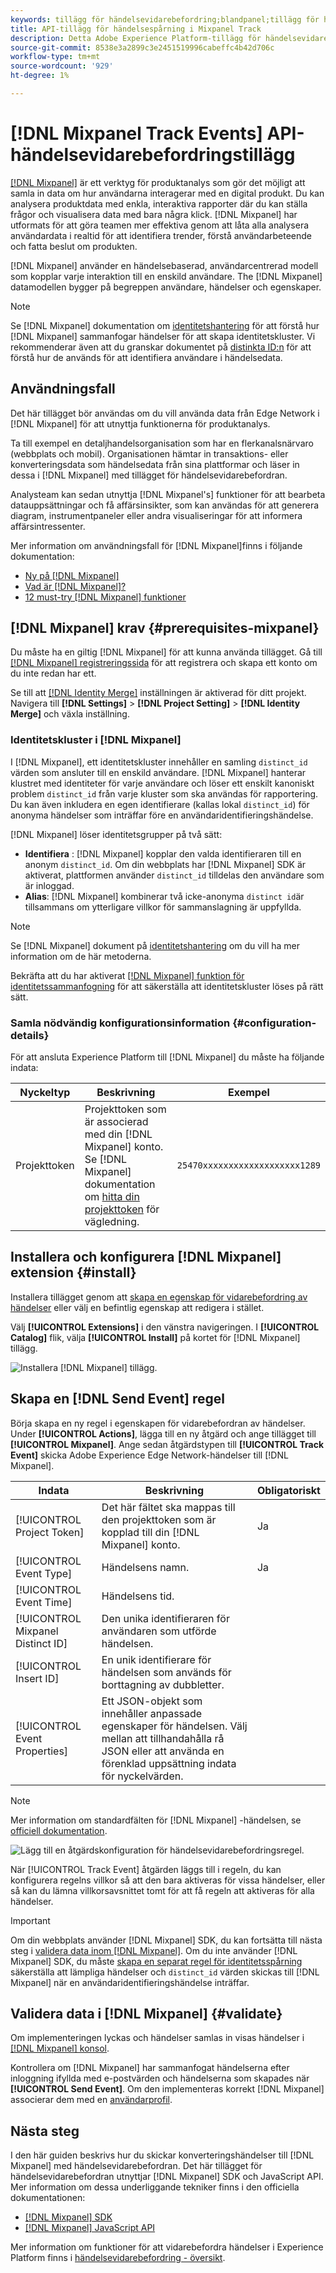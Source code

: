 ```yaml
---
keywords: tillägg för händelsevidarebefordring;blandpanel;tillägg för händelsesändning med mixpanel
title: API-tillägg för händelsespårning i Mixpanel Track
description: Detta Adobe Experience Platform-tillägg för händelsevidarebefordran skickar Adobe Experience Edge Network-händelser till Mixpanel.
source-git-commit: 8538e3a2899c3e2451519996cabeffc4b42d706c
workflow-type: tm+mt
source-wordcount: '929'
ht-degree: 1%

---
```


# [!DNL Mixpanel Track Events] API-händelsevidarebefordringstillägg

[[!DNL Mixpanel]](https://www.mixpanel.com) är ett verktyg för produktanalys som gör det möjligt att samla in data om hur användarna interagerar med en digital produkt. Du kan analysera produktdata med enkla, interaktiva rapporter där du kan ställa frågor och visualisera data med bara några klick. [!DNL Mixpanel] har utformats för att göra teamen mer effektiva genom att låta alla analysera användardata i realtid för att identifiera trender, förstå användarbeteende och fatta beslut om produkten.

[!DNL Mixpanel] använder en händelsebaserad, användarcentrerad modell som kopplar varje interaktion till en enskild användare. The [!DNL Mixpanel] datamodellen bygger på begreppen användare, händelser och egenskaper.

>[!NOTE]
>
>Se [!DNL Mixpanel] dokumentation om [identitetshantering](https://help.mixpanel.com/hc/en-us/articles/360041039771-Getting-Started-with-Identity-Management) för att förstå hur [!DNL Mixpanel] sammanfogar händelser för att skapa identitetskluster. Vi rekommenderar även att du granskar dokumentet på [distinkta ID:n](https://help.mixpanel.com/hc/en-us/articles/115004509426-Distinct-ID-Creation-JavaScript-iOS-Android-) för att förstå hur de används för att identifiera användare i händelsedata.

## Användningsfall

Det här tillägget bör användas om du vill använda data från Edge Network i [!DNL Mixpanel] för att utnyttja funktionerna för produktanalys.

Ta till exempel en detaljhandelsorganisation som har en flerkanalsnärvaro (webbplats och mobil). Organisationen hämtar in transaktions- eller konverteringsdata som händelsedata från sina plattformar och läser in dessa i [!DNL Mixpanel] med tillägget för händelsevidarebefordran.

Analysteam kan sedan utnyttja [!DNL Mixpanel's] funktioner för att bearbeta datauppsättningar och få affärsinsikter, som kan användas för att generera diagram, instrumentpaneler eller andra visualiseringar för att informera affärsintressenter.

Mer information om användningsfall för [!DNL Mixpanel]finns i följande dokumentation:

* [Ny på [!DNL Mixpanel]](https://help.mixpanel.com/hc/en-us/sections/360008533532-New-to-Mixpanel)
* [Vad är  [!DNL Mixpanel]?](https://developer.mixpanel.com/docs)
* [12 must-try [!DNL Mixpanel] funktioner](https://mixpanel.com/blog/12-things-you-probably-didnt-know-you-could-do-with-mixpanel/)

## [!DNL Mixpanel] krav {#prerequisites-mixpanel}

Du måste ha en giltig [!DNL Mixpanel] för att kunna använda tillägget. Gå till [[!DNL Mixpanel] registreringssida](https://mixpanel.com/register/) för att registrera och skapa ett konto om du inte redan har ett.

Se till att [[!DNL Identity Merge]](https://help.mixpanel.com/hc/en-us/articles/9648680824852-ID-Merge-Implementation-Best-Practices) inställningen är aktiverad för ditt projekt. Navigera till **[!DNL Settings]** > **[!DNL Project Setting]** > **[!DNL Identity Merge]** och växla inställning.

### Identitetskluster i [!DNL Mixpanel]

I [!DNL Mixpanel], ett identitetskluster innehåller en samling `distinct_id` värden som ansluter till en enskild användare. [!DNL Mixpanel] hanterar klustret med identiteter för varje användare och löser ett enskilt kanoniskt problem `distinct_id` från varje kluster som ska användas för rapportering. Du kan även inkludera en egen identifierare (kallas lokal `distinct_id`) för anonyma händelser som inträffar före en användaridentifieringshändelse.

[!DNL Mixpanel] löser identitetsgrupper på två sätt:

* **Identifiera** : [!DNL Mixpanel] kopplar den valda identifieraren till en anonym `distinct_id`. Om din webbplats har [!DNL Mixpanel] SDK är aktiverat, plattformen använder `distinct_id` tilldelas den användare som är inloggad.
* **Alias**: [!DNL Mixpanel] kombinerar två icke-anonyma `distinct id`är tillsammans om ytterligare villkor för sammanslagning är uppfyllda.

>[!NOTE]
>
>Se [!DNL Mixpanel] dokument på [identitetshantering](https://help.mixpanel.com/hc/en-us/articles/360041039771-Getting-Started-with-Identity-Management#user-identification) om du vill ha mer information om de här metoderna.
>
>Bekräfta att du har aktiverat [[!DNL Mixpanel] funktion för identitetssammanfogning](#prerequisites-mixpanel) för att säkerställa att identitetskluster löses på rätt sätt.

### Samla nödvändig konfigurationsinformation {#configuration-details}

För att ansluta Experience Platform till [!DNL Mixpanel] du måste ha följande indata:

| Nyckeltyp | Beskrivning | Exempel |
| --- | --- | --- |
| Projekttoken | Projekttoken som är associerad med din [!DNL Mixpanel] konto. Se [!DNL Mixpanel] dokumentation om [hitta din projekttoken](https://help.mixpanel.com/hc/en-us/articles/115004502806-Find-Project-Token-) för vägledning. | `25470xxxxxxxxxxxxxxxxxxx1289` |

## Installera och konfigurera [!DNL Mixpanel] extension {#install}

Installera tillägget genom att [skapa en egenskap för vidarebefordring av händelser](../../../ui/event-forwarding/overview.md#properties) eller välj en befintlig egenskap att redigera i stället.

Välj **[!UICONTROL Extensions]** i den vänstra navigeringen. I **[!UICONTROL Catalog]** flik, välja **[!UICONTROL Install]** på kortet för [!DNL Mixpanel] tillägg.

![Installera [!DNL Mixpanel] tillägg.](../../../images/extensions/server/mixpanel/install-extension.png)

## Skapa en [!DNL Send Event] regel

Börja skapa en ny regel i egenskapen för vidarebefordran av händelser. Under **[!UICONTROL Actions]**, lägga till en ny åtgärd och ange tillägget till **[!UICONTROL Mixpanel]**. Ange sedan åtgärdstypen till **[!UICONTROL Track Event]** skicka Adobe Experience Edge Network-händelser till [!DNL Mixpanel].

| Indata | Beskrivning | Obligatoriskt |
| --- | --- | --- |
| [!UICONTROL Project Token] | Det här fältet ska mappas till den projekttoken som är kopplad till din [!DNL Mixpanel] konto. | Ja |
| [!UICONTROL Event Type] | Händelsens namn. | Ja |
| [!UICONTROL Event Time] | Händelsens tid. |  |
| [!UICONTROL Mixpanel Distinct ID] | Den unika identifieraren för användaren som utförde händelsen. |  |
| [!UICONTROL Insert ID] | En unik identifierare för händelsen som används för borttagning av dubbletter. |  |
| [!UICONTROL Event Properties] | Ett JSON-objekt som innehåller anpassade egenskaper för händelsen. Välj mellan att tillhandahålla rå JSON eller att använda en förenklad uppsättning indata för nyckelvärden. |  |

>[!NOTE]
>
>Mer information om standardfälten för [!DNL Mixpanel] -händelsen, se [officiell dokumentation](https://developer.mixpanel.com/reference/import-events#event).

![Lägg till en åtgärdskonfiguration för händelsevidarebefordringsregel.](../../../images/extensions/server/mixpanel/track-event-action.png)

När [!UICONTROL Track Event] åtgärden läggs till i regeln, du kan konfigurera regelns villkor så att den bara aktiveras för vissa händelser, eller så kan du lämna villkorsavsnittet tomt för att få regeln att aktiveras för alla händelser.

>[!IMPORTANT]
>
>Om din webbplats använder [!DNL Mixpanel] SDK, du kan fortsätta till nästa steg i [validera data inom [!DNL Mixpanel]](#validate). Om du inte använder [!DNL Mixpanel] SDK, du måste [skapa en separat regel för identitetsspårning](#create-an-identity-tracking-rule) säkerställa att lämpliga händelser och `distinct_id` värden skickas till [!DNL Mixpanel] när en användaridentifieringshändelse inträffar.

## Validera data i [!DNL Mixpanel] {#validate}

Om implementeringen lyckas och händelser samlas in visas händelser i [[!DNL Mixpanel] konsol](https://help.mixpanel.com/hc/en-us/articles/4402837164948).

Kontrollera om [!DNL Mixpanel] har sammanfogat händelserna efter inloggning ifyllda med e-postvärden och händelserna som skapades när **[!UICONTROL Send Event]**. Om den implementeras korrekt [!DNL Mixpanel] associerar dem med en [användarprofil](https://help.mixpanel.com/hc/en-us/articles/115004501966).

## Nästa steg

I den här guiden beskrivs hur du skickar konverteringshändelser till [!DNL Mixpanel] med händelsevidarebefordran. Det här tillägget för händelsevidarebefordran utnyttjar [!DNL Mixpanel] SDK och JavaScript API. Mer information om dessa underliggande tekniker finns i den officiella dokumentationen:

* [[!DNL Mixpanel] SDK](https://developer.mixpanel.com/docs/nodejs)
* [[!DNL Mixpanel] JavaScript API](https://developer.mixpanel.com/docs/javascript-full-api-reference#mixpanelidentify)

Mer information om funktioner för att vidarebefordra händelser i Experience Platform finns i [händelsevidarebefordring - översikt](../../../ui/event-forwarding/overview.md).
